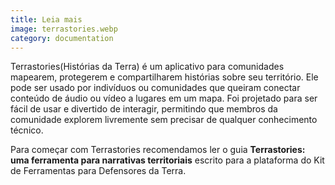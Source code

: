```yaml
---
title: Leia mais
image: terrastories.webp
category: documentation
---
```


<g id="1">Terrastories</g>(Histórias da Terra) é um aplicativo para comunidades mapearem, protegerem e compartilharem histórias sobre seu território. Ele pode ser usado por indivíduos ou comunidades que queiram conectar conteúdo de áudio ou vídeo a lugares em um mapa. Foi projetado para ser fácil de usar e divertido de interagir, permitindo que membros da comunidade explorem livremente sem precisar de qualquer conhecimento técnico.

Para começar com Terrastories recomendamos ler o guia **Terrastories: uma ferramenta para narrativas territoriais** escrito para a plataforma do Kit de Ferramentas para Defensores da Terra.

<app-button localurl=":8086/all/https://www.earthdefenderstoolkit.com/kit-de-ferramentas/terrastories-a-tool-for-place-based-storytelling/?lang=pt-br" text="Leia o guia"></app-button>
